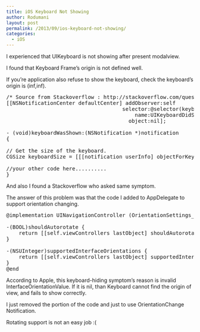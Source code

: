 ```yaml
---
title: iOS Keyboard Not Showing
author: Rodumani
layout: post
permalink: /2013/09/ios-keyboard-not-showing/
categories:
  - iOS
---
```

I experienced that UIKeyboard is not showing after present modalview. 

I found that Keyboard Frame&#8217;s origin is not defined well. 

If you&#8217;re application also refuse to show the keyboard, check the keyboard&#8217;s origin is (inf,inf). 

<pre class="lang:objc decode:true " title="Keyboard Height Checking Codes">/* Source from Stackoverflow : http://stackoverflow.com/questions/11989306/get-the-frame-of-the-keyboard-dynamically */
[[NSNotificationCenter defaultCenter] addObserver:self
                                     selector:@selector(keyboardWasShown:)
                                         name:UIKeyboardDidShowNotification
                                       object:nil];

- (void)keyboardWasShown:(NSNotification *)notification
{

// Get the size of the keyboard.
CGSize keyboardSize = [[[notification userInfo] objectForKey:UIKeyboardFrameBeginUserInfoKey] CGRectValue].size;

//your other code here..........
}</pre>

And also I found a Stackoverflow who asked same symptom.

<a href="http://stackoverflow.com/questions/12893660/keyboard-shows-partially-ios6" title="Keyboard shows partially ios6" target="_blank"></a>

The answer of this problem was that the code I added to AppDelegate to support orientation changing. 

<pre class="lang:objc decode:true " >@implementation UINavigationController (OrientationSettings_IOS6)

-(BOOL)shouldAutorotate {
    return [[self.viewControllers lastObject] shouldAutorotate];
}

-(NSUInteger)supportedInterfaceOrientations {
    return [[self.viewControllers lastObject] supportedInterfaceOrientations];
}
@end</pre>

According to Apple, this keyboard-hiding symptom&#8217;s reason is invalid InterfaceOrientationValue. If it is nil, than Keyboard cannot find the origin of view, and fails to show correctly. 

I just removed the portion of the code and just to use OrientationChange Notification. 

Rotating support is not an easy job :(